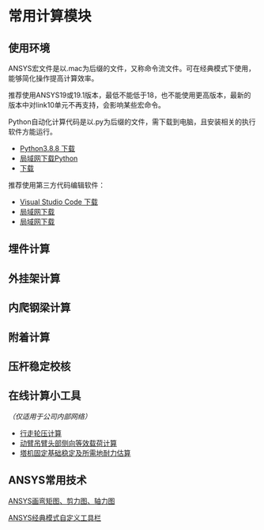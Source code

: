 # 常用计算模块
## 使用环境

ANSYS宏文件是以.mac为后缀的文件，又称命令流文件。可在经典模式下使用，能够简化操作提高计算效率。

推荐使用ANSYS19或19.1版本，最低不能低于18，也不能使用更高版本，最新的版本中对link10单元不再支持，会影响某些宏命令。

Python自动化计算代码是以.py为后缀的文件，需下载到电脑，且安装相关的执行软件方能运行。

* [Python3.8.8 下载](https://www.python.org/ftp/python/3.8.8/python-3.8.8-amd64.exe)
* [局域网下载Python](https://xuming.science/python.php)
* [下载](http://192.168.16.198/pianbai.php)

推荐使用第三方代码编辑软件：

* [Visual Studio Code 下载](https://code.visualstudio.com/sha/download?build=stable&os=win32-x64-user)
* [局域网下载](‪https://xuming.science/softwarev.php)
* [局域网下载](‪https://xuming.science/v.php)


## 埋件计算


## 外挂架计算



## 内爬钢梁计算

## 附着计算

## 压杆稳定校核

## 在线计算小工具

*（仅适用于公司内部网络）*

* [行走轮压计算](http://192.168.16.198/lunya.php)
* [动臂吊臂头部侧向等效载荷计算](http://192.168.16.198/pianbai.php)
* [塔机固定基础稳定及所需地耐力估算](http://192.168.16.198/jichu.php)

## ANSYS常用技术

[ANSYS画弯矩图、剪力图、轴力图](ANSYS画弯矩图、剪力图、轴力图.md)

[ANSYS经典模式自定义工具栏](ANSYS经典模式自定义工具栏.md)

